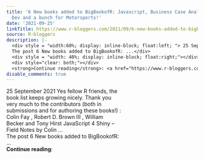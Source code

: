 ```yaml
---
title: '6 New books added to BigBookofR: Javascript, Business Case Analysis, Indicator
  Dev and a bunch for Motorsports!'
date: '2021-09-25'
linkTitle: https://www.r-bloggers.com/2021/09/6-new-books-added-to-bigbookofr-javascript-business-case-analysis-indicator-dev-and-a-bunch-for-motorsports/
source: R-bloggers
description: |-
  <div style = "width:60%; display: inline-block; float:left; "> 25 September 2021 Yes fellow R friends, the book list keeps growing nicely. Thank you very much to the contributors (both in submissions and for authoring these books!) : Colin Fay , Robert D. Brown III , William Becker and Tony Hirst JavaScript 4 Shiny – Field Notes by Colin …<br />
  The post 6 New books added to BigBookofR: ...</div>
  <div style = "width: 40%; display: inline-block; float:right;"></div>
  <div style="clear: both;"></div>
  <strong>Continue reading</strong>: <a href="https://www.r-bloggers.com/2021/09/6-new-books-added-to ...
disable_comments: true
---
```

<div style = "width:60%; display: inline-block; float:left; "> 25 September 2021 Yes fellow R friends, the book list keeps growing nicely. Thank you very much to the contributors (both in submissions and for authoring these books!) : Colin Fay , Robert D. Brown III , William Becker and Tony Hirst JavaScript 4 Shiny – Field Notes by Colin …<br />
The post 6 New books added to BigBookofR: ...</div>
<div style = "width: 40%; display: inline-block; float:right;"></div>
<div style="clear: both;"></div>
<strong>Continue reading</strong>: <a href="https://www.r-bloggers.com/2021/09/6-new-books-added-to ...